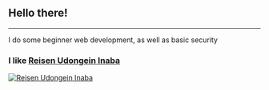 <h2>Hello there!</h2>
<hr>
<p>I do some beginner web development, as well as basic security</p>
<h3>I like <a href="https://en.touhouwiki.net/wiki/Reisen_Udongein_Inaba">Reisen Udongein Inaba</a></h3>
<a href="https://danbooru.donmai.us/posts/9927220">
  <img
    src="https://cdn.donmai.us/sample/5b/a1/__reisen_udongein_inaba_touhou_drawn_by_unanooo_fthx7532__sample-5ba177bda42c4ea8a46481fad48e657d.jpg"
    alt="Reisen Udongein Inaba"
  >
</a>
